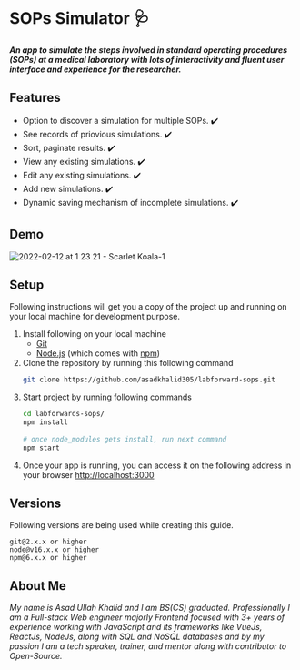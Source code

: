 # SOPs Simulator 🩺

___An app to simulate the steps involved in standard operating procedures (SOPs) at a medical laboratory with lots of interactivity and fluent user interface and experience for the researcher.___

## Features
- Option to discover a simulation for multiple SOPs. ✔️ 
- See records of priovious simulations. ✔️ 
- Sort, paginate results. ✔️ 
- View any existing simulations. ✔️ 
- Edit any existing simulations. ✔️ 
- Add new simulations. ✔️ 
- Dynamic saving mechanism of incomplete simulations. ✔️ 

## Demo
![2022-02-12 at 1 23 21 - Scarlet Koala-1](https://user-images.githubusercontent.com/23138058/153667395-ce9cf577-cd8c-427a-beca-df3088ca08ed.gif)

## Setup

Following instructions will get you a copy of the project up and running on your local machine for development purpose.

1. Install following on your local machine
	-  	[Git](https://git-scm.com)
	- [Node.js](https://nodejs.org/en/download/) (which comes with [npm](http://npmjs.com))
2. Clone the repository by running this following command
	```bash
	git clone https://github.com/asadkhalid305/labforward-sops.git 
	```
3. Start project by running following commands
	```bash
	cd labforwards-sops/
	npm install
		
	# once node_modules gets install, run next command
	npm start
	```
4. Once your app is running, you can access it on the following address in your browser
	[http://localhost:3000](http://localhost:3000)

## Versions
Following versions are being used while creating this guide. 
```
git@2.x.x or higher
node@v16.x.x or higher
npm@6.x.x or higher
```

## About Me

_My name is Asad Ullah Khalid and I am BS(CS) graduated. Professionally I am a Full-stack Web engineer majorly Frontend focused with 3+ years of experience working with JavaScript and its frameworks like VueJs, ReactJs, NodeJs, along with SQL and NoSQL databases and by my passion I am a tech speaker, trainer, and mentor along with contributor to Open-Source._
